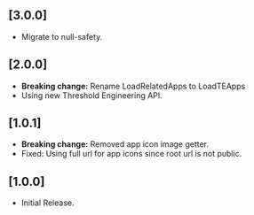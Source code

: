 ## [3.0.0]

* Migrate to null-safety.

## [2.0.0]

* **Breaking change:** Rename LoadRelatedApps to LoadTEApps
* Using new Threshold Engineering API.

## [1.0.1]

* **Breaking change:** Removed app icon image getter.
* Fixed: Using full url for app icons since root url is not public.

## [1.0.0]

* Initial Release.
